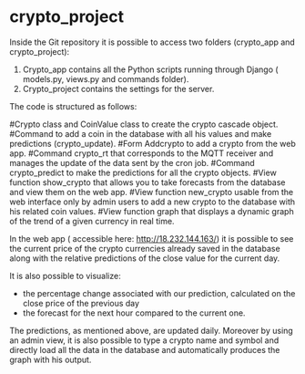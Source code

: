 # crypto_project
Inside the Git repository it is possible to access two folders (crypto_app and crypto_project):
1) Crypto_app contains all the Python scripts running through Django ( models.py, views.py and commands folder).
2) Crypto_project contains the settings for the server.

The code is structured as follows:

#Crypto class and CoinValue class to create the crypto cascade object.
#Command to add a coin in the database with all his values and make predictions (crypto_update).
#Form Addcrypto to add a crypto from the web app.
#Command crypto_rt that corresponds to the MQTT receiver and manages the update of the data sent by the cron job.
#Command crypto_predict to make the predictions for all the crypto objects.
#View function show_crypto that allows you to take forecasts from the database and view them on the web app.
#View function new_crypto usable from the web interface only by admin users to add a new crypto to the database with his related coin values.
#View function graph that displays a dynamic graph of the trend of a given currency in real time.

In the web app ( accessible here: http://18.232.144.163/) it is possible to see the current price of the crypto currencies already saved in the database along with the relative predictions of the close value for the current day. 

It is also possible to visualize:
- the percentage change associated with our prediction, calculated on the close price of the previous day
- the forecast for the next hour compared to the current one. 

The predictions, as mentioned above, are updated daily. Moreover by using an admin view, it is also possible to type a crypto name and symbol and directly load all the data in the database and automatically produces the graph with his output.
